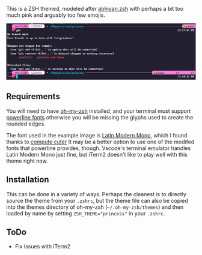 This is a ZSH themed, modeled after [abhiyan.zsh](https://github.com/abhiyandhakal/abhiyan.zsh)
with perhaps a bit too much pink and arguably too few emojis.

![](preview.png)

## Requirements

You will need to have [oh-my-zsh](https://ohmyz.sh/) installed, and your terminal
must support [powerline fonts](https://github.com/powerline/fonts) otherwise you
will be missing the glyphs used to create the rounded edges.

The font used in the example image is [Latin Modern Mono](https://www.fontsquirrel.com/fonts/latin-modern-mono),
which I found thanks to [compute cuter](https://computecuter.com) It may be a
better option to use one of the modifed fonts that powerline provides, though.
Vscode's terminal emulator handles Latin Modern Mono just fine, but
iTerm2 doesn't like to play well with this theme right now.

## Installation

This can be done in a variety of ways. Perhaps the cleanest is to directly source
the theme from your `.zshrc`, but the theme file can also be copied into the
themes directory of oh-my-zsh (`~/.oh-my-zsh/themes`) and then loaded by name
by setting `ZSH_THEME="princess"` in your `.zshrc`.

## ToDo
 - Fix issues with iTerm2
